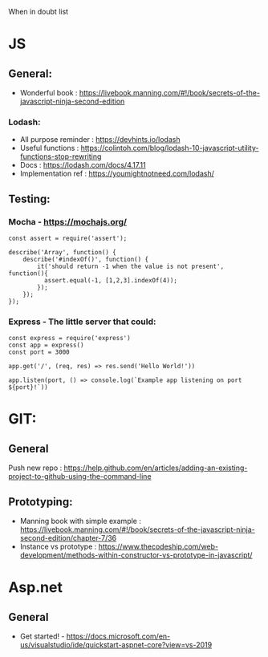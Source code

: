 When in doubt list

# JS

## General:
- Wonderful book : https://livebook.manning.com/#!/book/secrets-of-the-javascript-ninja-second-edition

### Lodash: 
- All purpose reminder : https://devhints.io/lodash 
- Useful functions : https://colintoh.com/blog/lodash-10-javascript-utility-functions-stop-rewriting 
- Docs : https://lodash.com/docs/4.17.11 
- Implementation ref : https://youmightnotneed.com/lodash/ 

## Testing:

### Mocha - https://mochajs.org/
```
const assert = require('assert');

describe('Array', function() {
	describe('#indexOf()', function() {
		it('should return -1 when the value is not present', function(){
		  assert.equal(-1, [1,2,3].indexOf(4));
		});
	});
});
```

### Express - The little server that could:

```
const express = require('express')
const app = express()
const port = 3000

app.get('/', (req, res) => res.send('Hello World!'))

app.listen(port, () => console.log(`Example app listening on port ${port}!`))
```


# GIT: 
## General
Push new repo : https://help.github.com/en/articles/adding-an-existing-project-to-github-using-the-command-line 

## Prototyping:
- Manning book with simple example : https://livebook.manning.com/#!/book/secrets-of-the-javascript-ninja-second-edition/chapter-7/36
- Instance vs prototype : https://www.thecodeship.com/web-development/methods-within-constructor-vs-prototype-in-javascript/


# Asp.net
## General
- Get started! - https://docs.microsoft.com/en-us/visualstudio/ide/quickstart-aspnet-core?view=vs-2019

